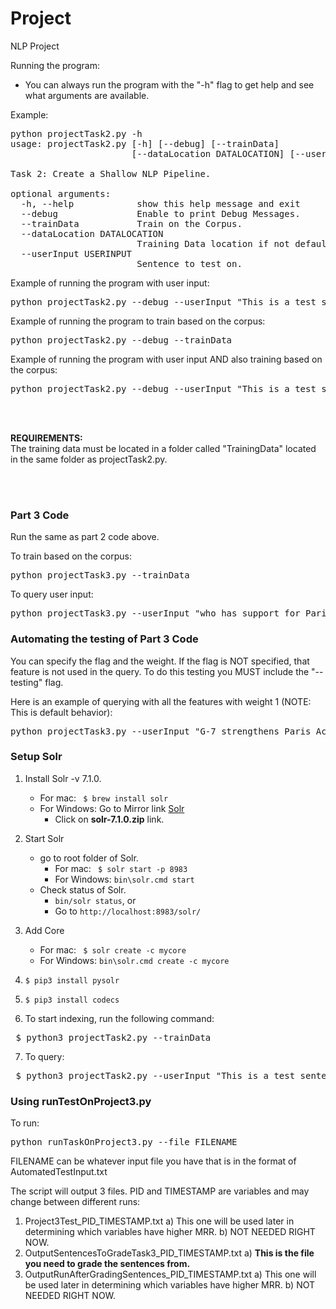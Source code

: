 # Project
NLP Project

Running the program:
- You can always run the program with the "-h" flag to get help and see what arguments are available.

Example:
<pre>
python projectTask2.py -h
usage: projectTask2.py [-h] [--debug] [--trainData]
                       [--dataLocation DATALOCATION] [--userInput USERINPUT]

Task 2: Create a Shallow NLP Pipeline.

optional arguments:
  -h, --help            show this help message and exit
  --debug               Enable to print Debug Messages.
  --trainData           Train on the Corpus.
  --dataLocation DATALOCATION
                        Training Data location if not default.
  --userInput USERINPUT
                        Sentence to test on.
</pre>                        


Example of running the program with user input:<br />
<pre>python projectTask2.py --debug --userInput "This is a test sentence. How do you do? This is a third sentence."</pre>


Example of running the program to train based on the corpus:<br />
<pre>python projectTask2.py --debug --trainData</pre>


Example of running the program with user input AND also training based on the corpus:<br />
<pre>python projectTask2.py --debug --userInput "This is a test sentence. How do you do? This is a third sentence." --trainData</pre>

<br /><br />

<p>
  <b>REQUIREMENTS:</b><br />
  The training data must be located in a folder called "TrainingData" located in the same folder as projectTask2.py.
</p>

<br /><br />


### Part 3 Code
Run the same as part 2 code above.

To train based on the corpus:<br />
<pre>python projectTask3.py --trainData</pre>

To query user input:<br />
<pre>python projectTask3.py --userInput "who has support for Paris Accord"</pre>


### Automating the testing of Part 3 Code
You can specify the flag and the weight.  If the flag is NOT specified, that feature is not used in the query.
To do this testing you MUST include the "--testing" flag.

Here is an example of querying with all the features with weight 1 (NOTE: This is default behavior):<br />
<pre>python projectTask3.py --userInput "G-7 strengthens Paris Accord" --testing --sentenceFlag --sentenceWeight 1 --lemmaFlag --lemmaWeight 1 --stemFlag --stemWeight 1 --posTagFlag --posTagWeight 1 --headWordFlag --headWordWeight 1 --hypernymFlag --hypernymWeight 1 --hyponymFlag --hyponymWeight 1 --meronymFlag --meronymWeight 1 --holonymFlag --holonymWeight 1</pre>



### Setup Solr

1. Install Solr -v 7.1.0.
    * For mac: ``` $ brew install solr```
    * For Windows: Go to Mirror link [Solr](http://apache.mirrors.pair.com/lucene/solr/7.1.0)
      * Click on **solr-7.1.0.zip** link.

2. Start Solr
    * go to root folder of Solr.
      * For mac: ``` $ solr start -p 8983```
      * For Windows: ```bin\solr.cmd start```
    * Check status of Solr.
      * ```bin/solr status```, or
      * Go to ```http://localhost:8983/solr/```

3. Add Core
    * For mac: ``` $ solr create -c mycore```
    * For Windows: ```bin\solr.cmd create -c mycore```

4. ```$ pip3 install pysolr```

5. ```$ pip3 install codecs```

6. To start indexing, run the following command:</br>
<pre> $ python3 projectTask2.py --trainData </pre>

7. To query:</br>
<pre> $ python3 projectTask2.py --userInput "This is a test sentence. How do you do? This is a third sentence." </pre>





### Using runTestOnProject3.py
To run:
<pre>python runTaskOnProject3.py --file FILENAME</pre>
FILENAME can be whatever input file you have that is in the format of AutomatedTestInput.txt

The script will output 3 files.  PID and TIMESTAMP are variables and may change between different runs:
1) Project3Test_PID_TIMESTAMP.txt
    a) This one will be used later in determining which variables have higher MRR.
    b) NOT NEEDED RIGHT NOW.
2) OutputSentencesToGradeTask3_PID_TIMESTAMP.txt
    a) <b>This is the file you need to grade the sentences from.</b>
3) OutputRunAfterGradingSentences_PID_TIMESTAMP.txt
    a) This one will be used later in determining which variables have higher MRR.
    b) NOT NEEDED RIGHT NOW.
